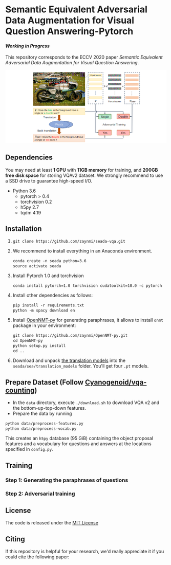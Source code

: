# Semantic Equivalent Adversarial Data Augmentation for Visual Question Answering-Pytorch

#### *Working in Progress*

This repository corresponds to the ECCV 2020 paper *Semantic Equivalent Adversarial Data Augmentation for Visual Question Answering*.

![](fig/overview.png)

## Dependencies

You may need at least **1 GPU** with **11GB memory**  for training, and **200GB free disk space** for storing VQAv2 dataset. We strongly recommend to use a SSD drive to guarantee high-speed I/O.

- Python 3.6
  - pytorch > 0.4
  - torchvision 0.2
  - h5py 2.7
  - tqdm 4.19

## Installation

1. ```
   git clone https://github.com/zaynmi/seada-vqa.git
   ```

2. We recommend to install everything in an Anaconda environment.

   ```
   conda create -n seada python=3.6
   source activate seada
   ```

3. Install Pytorch 1.0 and torchvision 

   ```
   conda install pytorch=1.0 torchvision cudatoolkit=10.0 -c pytorch
   ```

4. Install other dependencies as follows:

   ```
   pip install -r requirements.txt
   python -m spacy download en
   ```

5. Install [OpenNMT-py](https://github.com/OpenNMT/OpenNMT-py) for generating paraphrases, it allows to install `onmt` package in your environment: 

   ```
   git clone https://github.com/zaynmi/OpenNMT-py.git
   cd OpenNMT-py
   python setup.py install
   cd ..
   ```

6. Download and unpack [the translation models](https://drive.google.com/open?id=1b2upZvq5kM0lN0T7YaAY30xRdbamuk9y) into the `seada/sea/translation_models` folder. You'll get four `.pt` models.

## Prepare Dataset (Follow [Cyanogenoid/vqa-counting](https://github.com/Cyanogenoid/vqa-counting))

- In the `data` directory, execute `./download.sh` to download VQA v2 and the bottom-up-top-down features.
- Prepare the data by running

```
python data/preprocess-features.py
python data/preprocess-vocab.py
```

This creates an `h5py` database (95 GiB) containing the object proposal features and a vocabulary for questions and answers at the locations specified in `config.py`.

## Training

### Step 1: Generating the paraphrases of questions



### Step 2: Adversarial training





## License

The code is released under the [MIT License](https://github.com/zaynmi/semantic-equivalent-da-for-vqa/blob/master/LICENSE)

## Citing

If this repository is helpful for your research, we'd really appreciate it if you could cite the following paper:
